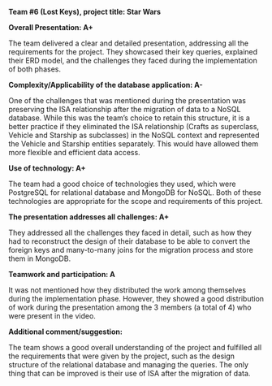 **Team #6 (Lost Keys), project title: Star Wars**

**Overall Presentation: A+**

The team delivered a clear and detailed presentation, addressing all the requirements for the project. They showcased their key queries, explained their ERD model, and the challenges they faced during the implementation of both phases.

**Complexity/Applicability of the database application: A-**

One of the challenges that was mentioned during the presentation was preserving the ISA relationship after the migration of data to a NoSQL database. While this was the team’s choice to retain this structure, it is a better practice if they eliminated the ISA relationship (Crafts as superclass, Vehicle and Starship as subclasses) in the NoSQL context and represented the Vehicle and Starship entities separately. This would have allowed them more flexible and efficient data access.

**Use of technology: A+**

The team had a good choice of technologies they used, which were PostgreSQL for relational database and MongoDB for NoSQL. Both of these technologies are appropriate for the scope and requirements of this project.

**The presentation addresses all challenges: A+**

They addressed all the challenges they faced in detail, such as how they had to reconstruct the design of their database to be able to convert the foreign keys and many-to-many joins for the migration process and store them in MongoDB.

**Teamwork and participation: A**

It was not mentioned how they distributed the work among themselves during the implementation phase. However, they showed a good distribution of work during the presentation among the 3 members (a total of 4) who were present in the video. 

**Additional comment/suggestion:**

The team shows a good overall understanding of the project and fulfilled all the requirements that were given by the project, such as the design structure of the relational database and managing the queries. The only thing that can be improved is their use of ISA after the migration of data.
